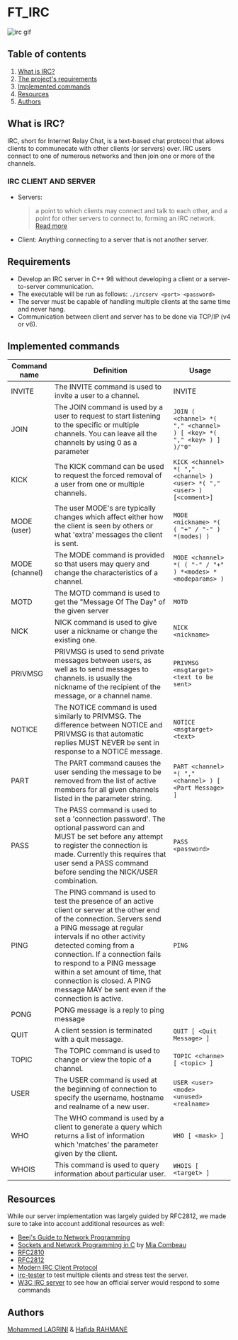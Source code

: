 # FT_IRC
![irc gif](https://github.com/Suigetsu/ft_irc/assets/57911923/35a77d1d-e128-40fe-861b-8e72c647bcc5)

## Table of contents
1. [What is IRC?](https://github.com/Suigetsu/ft_irc?tab=readme-ov-file#what-is-irc)
2. [The project's requirements](https://github.com/Suigetsu/ft_irc?tab=readme-ov-file#requirements)
3. [Implemented commands](https://github.com/Suigetsu/ft_irc?tab=readme-ov-file#implemented-commands)
4. [Resources](https://github.com/Suigetsu/ft_irc?tab=readme-ov-file#resources)
5. [Authors](https://github.com/Suigetsu/ft_irc?tab=readme-ov-file#authors)

## What is IRC?
IRC, short for Internet Relay Chat, is a text-based chat protocol that allows clients to communecate with other clients (or servers) over. IRC users connect to one of numerous networks and then join one or more of the channels.
### IRC CLIENT AND SERVER
- Servers:
  > a point to which clients may connect and talk to each other, and a point for other servers to connect to, forming an IRC network. [Read more](https://modern.ircdocs.horse/#servers)
- Client: Anything connecting to a server that is not another server.
## Requirements
* Develop an IRC server in C++ 98 without developing a client or a server-to-server communication.
* The executable will be run as follows: ```./ircserv <port> <password>```
* The server must be capable of handling multiple clients at the same time and never hang.
* Communication between client and server has to be done via TCP/IP (v4 or v6).
## Implemented commands
| Command name | Definition | Usage |
| ------------- | ------------- | ------------- |
| INVITE | The INVITE command is used to invite a user to a channel. | INVITE <nickname> <channel> |
| JOIN | The JOIN command is used by a user to request to start listening to the specific or multiple channels. You can leave all the channels by using 0 as a parameter | ```JOIN ( <channel> *( "," <channel> ) [ <key> *( "," <key> ) ] )/"0"``` |
| KICK | The KICK command can be used to request the forced removal of a user from one or multiple channels. | ```KICK <channel> *( "," <channel> ) <user> *( "," <user> ) [<comment>]``` |
| MODE (user) | The user MODE's are typically changes which affect either how the client is seen by others or what 'extra' messages the client is sent. | ```MODE <nickname> *( ( "+" / "-" ) *(modes) )``` |
| MODE (channel) | The MODE command is provided so that users may query and change the characteristics of a channel. | ```MODE <channel> *( ( "-" / "+" ) *<modes> *<modeparams> )``` |
| MOTD | The MOTD command is used to get the "Message Of The Day" of the given server | ```MOTD``` |
| NICK | NICK command is used to give user a nickname or change the existing one. | ```NICK <nickname>``` |
| PRIVMSG | PRIVMSG is used to send private messages between users, as well as to send messages to channels.  <msgtarget> is usually the nickname of the recipient of the message, or a channel name. | ```PRIVMSG <msgtarget> <text to be sent>``` |
| NOTICE | The NOTICE command is used similarly to PRIVMSG. The difference between NOTICE and PRIVMSG is that automatic replies MUST NEVER be sent in response to a NOTICE message. | ```NOTICE <msgtarget> <text>``` |
| PART | The PART command causes the user sending the message to be removed from the list of active members for all given channels listed in the parameter string. | ```PART <channel> *( "," <channel> ) [ <Part Message> ]``` |
| PASS | The PASS command is used to set a 'connection password'. The optional password can and MUST be set before any attempt to register the connection is made.  Currently this requires that user send a PASS command before sending the NICK/USER combination. | ```PASS <password>``` |
| PING | The PING command is used to test the presence of an active client or server at the other end of the connection. Servers send a PING message at regular intervals if no other activity detected coming from a connection. If a connection fails to respond to a PING message within a set amount of time, that connection is closed. A PING message MAY be sent even if the connection is active. | ``` PING ``` |
| PONG | PONG message is a reply to ping message |  |
| QUIT | A client session is terminated with a quit message. | ``` QUIT [ <Quit Message> ] ``` |
| TOPIC | The TOPIC command is used to change or view the topic of a channel. | ``` TOPIC <channe> [ <topic> ] ``` |
| USER | The USER command is used at the beginning of connection to specify the username, hostname and realname of a new user. | ``` USER <user> <mode> <unused> <realname> ``` |
| WHO | The WHO command is used by a client to generate a query which returns a list of information which 'matches' the <mask> parameter given by the client. | ``` WHO [ <mask> ] ``` |
| WHOIS | This command is used to query information about particular user. | ``` WHOIS [ <target> ] ``` |
## Resources
While our server implementation was largely guided by RFC2812, we made sure to take into account additional resources as well:
* [Beej's Guide to Network Programming](https://beej.us/guide/bgnet/html/)
* [Sockets and Network Programming in C](https://www.codequoi.com/en/sockets-and-network-programming-in-c/) by [Mia Combeau](https://www.codequoi.com/en/author/mcombeau/)
* [RFC2810](https://datatracker.ietf.org/doc/html/rfc2810)
* [RFC2812](https://datatracker.ietf.org/doc/html/rfc2812)
* [Modern IRC Client Protocol](https://modern.ircdocs.horse/)
* [irc-tester](https://github.com/bennamrouche/irc-tester) to test multiple clients and stress test the server.
* [W3C IRC server](https://webirc.w3.org/) to see how an official server would respond to some commands
## Authors
[Mohammed LAGRINI](https://www.linkedin.com/in/mohammed-lagrini/) & [Hafida RAHMANE](https://www.linkedin.com/in/hafida-rahmane-ab22931ab/)
